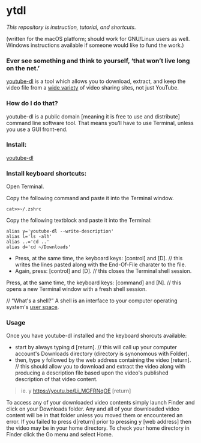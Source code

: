 # ytdl

_This repository is instruction, tutorial, and shortcuts._

(written for the macOS platform; should work for GNU/Linux users as well. Windows instructions available if someone would like to fund the work.)

### Ever see something and think to yourself, ‘that won’t live long on the net.’ 

[youtube-dl](https://youtube-dl.org/) is a tool which allows you to download, extract, and keep the video file from a [wide variety](https://github.com/ytdl-org/youtube-dl/blob/master/docs/supportedsites.md) of video sharing sites, not just YouTube. 

### How do I do that?
youtube-dl is a public domain [meaning it is free to use and distribute] command line software tool. That means you’ll have to use Terminal, unless you use a GUI front-end.

### Install: 
[youtube-dl](https://github.com/ytdl-org/youtube-dl#installation)

### Install keyboard shortcuts:
Open Terminal. 

Copy the following command and paste it into the Terminal window.
```
cat>>~/.zshrc
```
Copy the following textblock and paste it into the Terminal:
```
alias y='youtube-dl --write-description'
alias l='ls -alh'
alias ..='cd ..'
alias d='cd ~/Downloads'
```
* Press, at the same time, the keyboard keys: [control] and [D]. // this writes the lines pasted along with the End-Of-File charater to the file.
* Again, press: [control] and [D]. // this closes the Terminal shell session.

Press, at the same time, the keyboard keys: [command] and [N]. // this opens a new Terminal window with a fresh shell session.

// “What's a shell?” A shell is an interface to your computer operating system's [user space](https://en.wikipedia.org/wiki/User_space_and_kernel_space). 

### Usage
Once you have youtube-dl installed and the keyboard shorcuts available:
* start by always typing d [return]. // this will call up your computer account's Downloads directory (directory is synonomous with Folder).
* then, type y followed by the web address containing the video [return]. // this should allow you to download and extract the video along with producing a description file based upon the video's published description of that video content.

> ie. y https://youtu.be/Li_MGFRNqOE [return]

To access any of your downloaded video contents simply launch Finder and click on your Downloads folder. Any and all of your downloaded video content will be in that folder unless you moved them or encountered an error. If you failed to press d[return] prior to pressing y [web address] then the video may be in your home directory. To check your home directory in Finder click the Go menu and select Home.

